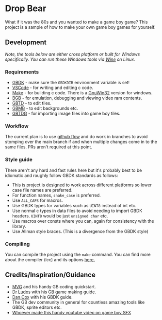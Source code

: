 # Drop Bear
What if it was the 80s and you wanted to make a game boy game? 
This project is a sample of how to make your own game boy games for yourself.

## Development
_Note, the tools below are either cross platform or built for Windows specifically. 
You can run these Windows tools via [Wine](https://www.winehq.org/) on Linux._

### Requirements
* [GBDK](https://github.com/gbdk-2020/gbdk-2020) - make sure the `GBDKDIR` environment variable is set!
* [VSCode](https://code.visualstudio.com/) - for writing and editing c code.
* [Make](https://en.wikipedia.org/wiki/Make_(software)) - for building c code. There is a [GnuWin32](http://gnuwin32.sourceforge.net/packages/make.htm) version for windows.
* [BGB](https://bgb.bircd.org/) - for emulation, debugging and viewing video ram contents.
* [GBTD](https://www.devrs.com/gb/hmgd/gbtd.html) - to edit tiles.
* [GBMB](https://www.devrs.com/gb/hmgd/gbmb.html) - to edit backgrounds etc.
* [GBTDG](https://github.com/chrisantonellis/gbtdg) - for importing image files into game boy tiles.

### Workflow
The current plan is to use [github flow](https://guides.github.com/introduction/flow/) and do work in branches
to avoid stomping over the main branch if and when multiple changes come in to the same files. PRs
aren't required at this point.

### Style guide
There aren't any hard and fast rules here but it's probably best to be idiomatic and roughly follow GBDK standards as follows:

* This is project is designed to work across different platforms so lower case file names are preferred.
* For function names, `snake_case` is preferred. 
* Use `ALL_CAPS` for macros.
* Use GBDK types for variables such as `UINT8` instead of int etc.
* Use normal c types in data files to avoid needing to import GBDK headers. `UINT8` would be just `unsigned char` etc.
* Use macros over consts where you can, again for consistency with the library.
* Use Allman style braces. (This is a divergence from the GBDK style)

### Compiling
You can compile the project using the `make` command.
You can find more about the compiler (lcc) and its options [here.](http://gbdk.sourceforge.net/tools.html)

## Credits/Inspiration/Guidance
* [MVG](https://www.youtube.com/watch?v=FzPTK91EJY8) and his handy GB coding quickstart.
* [Dr Ludos](https://www.gamasutra.com/blogs/DoctorLudos/20171207/311143/Making_a_Game_Boy_game_in_2017_A_quotSheep_It_Upquot_PostMortem_part_12.php) with his GB game making guide.
* [Dan Cox](https://videlais.com/2016/07/03/programming-game-boy-games-using-gbdk-part-1-configuring-programming-and-compiling/) with his GBDK guide.
* The GB dev community in general for countless amazing tools like GBDK, sprite editors etc.
* [Whoever made this handy youtube video on game boy SFX](https://www.youtube.com/watch?v=n2zl_iMR4jk)
